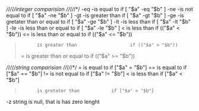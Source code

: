 */*/*/*/*/integer comparision */*/*/*/*/*/
-eq        -is equal to                        if [ "$a" -eq "$b" ]
-ne        -is not equal to                    if [ "$a" -ne "$b" ]
-gt        -is greater than                    if [ "$a" -gt "$b" ] 
-ge        -is gretater than or equal to       if [ "$a" -ge "$b" ]
-lt        -is less than                       if [ "$a" -lt "$b" ]
-le        -is less than or equal to           if [ "$a" -le "$b" ]
<           is less than                       if (("$a" < "$b"))
<=          is less than or equal to           if (("$a" <= "$b"))
>           is greater than                    if (("$a" > "$b"))
>=          is greater than or equal to        if (("$a" >= "$b"))

*/*/*/*/*/string comparision */*/*/*/*/*/
=           is equal to                 if ["$a" = "$b"]
==          is equal to                 if ["$a" == "$b"]
!=          is not equal to             if ["$a" != "$b"]
<           is less than                if ["$a" < "$b"]
>           is gretater than            if ["$a" > "$b"]
-z          string is null, that is has zero lenght